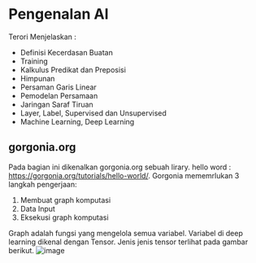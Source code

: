 # Pengenalan AI

Terori Menjelaskan :
* Definisi Kecerdasan Buatan
* Training
* Kalkulus Predikat dan Preposisi
* Himpunan
* Persaman Garis Linear
* Pemodelan Persamaan
* Jaringan Saraf Tiruan
* Layer, Label, Supervised dan Unsupervised
* Machine Learning, Deep Learning

## gorgonia.org

Pada bagian ini dikenalkan gorgonia.org sebuah lirary. hello word : https://gorgonia.org/tutorials/hello-world/. Gorgonia mememrlukan 3 langkah pengerjaan:
1. Membuat graph komputasi
2. Data Input
3. Eksekusi graph komputasi

Graph adalah fungsi yang mengelola semua variabel. Variabel di deep learning dikenal dengan Tensor. Jenis jenis tensor terlihat pada gambar berikut.
![image](https://user-images.githubusercontent.com/11188109/221062920-28c0ac66-f2e8-421f-b3b4-11e12df4d1f8.png)


